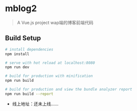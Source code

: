 
# mblog2

> A Vue.js project wap端的博客前端代码

## Build Setup

``` bash
# install dependencies
npm install

# serve with hot reload at localhost:8080
npm run dev

# build for production with minification
npm run build

# build for production and view the bundle analyzer report
npm run build --report
```

+ 线上地址：还未上线......



